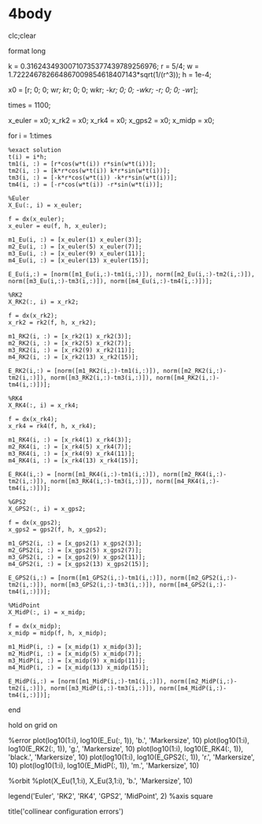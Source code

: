# 4body
clc;clear

format long

k = 0.31624349300710735377439789256976;
r = 5/4; w = 1.722246782664867009854618407143*sqrt(1/(r^3));
h = 1e-4;

x0 = [r; 0; 0; w*r;
     k*r; 0; 0; w*k*r;
     -k*r; 0; 0; -w*k*r;
     -r; 0; 0; -w*r];

times = 1100;
 
x_euler = x0;
x_rk2 = x0;
x_rk4 = x0;
x_gps2 = x0;
x_midp = x0;

for i = 1:times
        
    %exact solution
    t(i) = i*h;
    tm1(i, :) = [r*cos(w*t(i)) r*sin(w*t(i))]; 
    tm2(i, :) = [k*r*cos(w*t(i)) k*r*sin(w*t(i))];
    tm3(i, :) = [-k*r*cos(w*t(i)) -k*r*sin(w*t(i))]; 
    tm4(i, :) = [-r*cos(w*t(i)) -r*sin(w*t(i))];
    
    %Euler
    X_Eu(:, i) = x_euler;
    
    f = dx(x_euler);
    x_euler = eu(f, h, x_euler);
    
    m1_Eu(i, :) = [x_euler(1) x_euler(3)];
    m2_Eu(i, :) = [x_euler(5) x_euler(7)];
    m3_Eu(i, :) = [x_euler(9) x_euler(11)];
    m4_Eu(i, :) = [x_euler(13) x_euler(15)];
    
    E_Eu(i,:) = [norm([m1_Eu(i,:)-tm1(i,:)]), norm([m2_Eu(i,:)-tm2(i,:)]), norm([m3_Eu(i,:)-tm3(i,:)]), norm([m4_Eu(i,:)-tm4(i,:)])];
    
    %RK2
    X_RK2(:, i) = x_rk2;
        
    f = dx(x_rk2);
    x_rk2 = rk2(f, h, x_rk2);
    
    m1_RK2(i, :) = [x_rk2(1) x_rk2(3)];
    m2_RK2(i, :) = [x_rk2(5) x_rk2(7)];
    m3_RK2(i, :) = [x_rk2(9) x_rk2(11)];
    m4_RK2(i, :) = [x_rk2(13) x_rk2(15)];
    
    E_RK2(i,:) = [norm([m1_RK2(i,:)-tm1(i,:)]), norm([m2_RK2(i,:)-tm2(i,:)]), norm([m3_RK2(i,:)-tm3(i,:)]), norm([m4_RK2(i,:)-tm4(i,:)])];
    
    %RK4
    X_RK4(:, i) = x_rk4;
    
    f = dx(x_rk4);
    x_rk4 = rk4(f, h, x_rk4);
    
    m1_RK4(i, :) = [x_rk4(1) x_rk4(3)];
    m2_RK4(i, :) = [x_rk4(5) x_rk4(7)];
    m3_RK4(i, :) = [x_rk4(9) x_rk4(11)];
    m4_RK4(i, :) = [x_rk4(13) x_rk4(15)];
    
    E_RK4(i,:) = [norm([m1_RK4(i,:)-tm1(i,:)]), norm([m2_RK4(i,:)-tm2(i,:)]), norm([m3_RK4(i,:)-tm3(i,:)]), norm([m4_RK4(i,:)-tm4(i,:)])];
    
    %GPS2
    X_GPS2(:, i) = x_gps2;
    
    f = dx(x_gps2);
    x_gps2 = gps2(f, h, x_gps2);
    
    m1_GPS2(i, :) = [x_gps2(1) x_gps2(3)];
    m2_GPS2(i, :) = [x_gps2(5) x_gps2(7)];
    m3_GPS2(i, :) = [x_gps2(9) x_gps2(11)];
    m4_GPS2(i, :) = [x_gps2(13) x_gps2(15)];
    
    E_GPS2(i,:) = [norm([m1_GPS2(i,:)-tm1(i,:)]), norm([m2_GPS2(i,:)-tm2(i,:)]), norm([m3_GPS2(i,:)-tm3(i,:)]), norm([m4_GPS2(i,:)-tm4(i,:)])];
    
    %MidPoint
    X_MidP(:, i) = x_midp;
    
    f = dx(x_midp);
    x_midp = midp(f, h, x_midp);
    
    m1_MidP(i, :) = [x_midp(1) x_midp(3)];
    m2_MidP(i, :) = [x_midp(5) x_midp(7)];
    m3_MidP(i, :) = [x_midp(9) x_midp(11)];
    m4_MidP(i, :) = [x_midp(13) x_midp(15)];
    
    E_MidP(i,:) = [norm([m1_MidP(i,:)-tm1(i,:)]), norm([m2_MidP(i,:)-tm2(i,:)]), norm([m3_MidP(i,:)-tm3(i,:)]), norm([m4_MidP(i,:)-tm4(i,:)])];
    
end
 
hold on
grid on

%error
plot(log10(1:i), log10(E_Eu(:, 1)), 'b.', 'Markersize', 10)
plot(log10(1:i), log10(E_RK2(:, 1)), 'g.', 'Markersize', 10)
plot(log10(1:i), log10(E_RK4(:, 1)), 'black.', 'Markersize', 10)
plot(log10(1:i), log10(E_GPS2(:, 1)), 'r.', 'Markersize', 10)
plot(log10(1:i), log10(E_MidP(:, 1)), 'm.', 'Markersize', 10)

%orbit
%plot(X_Eu(1,1:i), X_Eu(3,1:i), 'b.', 'Markersize', 10)

legend('Euler', 'RK2', 'RK4', 'GPS2', 'MidPoint', 2)
%axis square

title('collinear configuration errors')
